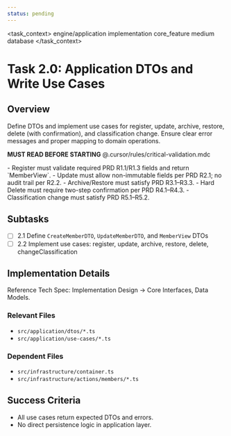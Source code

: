 ```yaml
---
status: pending
---
```


<task_context>
<domain>engine/application</domain>
<type>implementation</type>
<scope>core_feature</scope>
<complexity>medium</complexity>
<dependencies>database</dependencies>
</task_context>

# Task 2.0: Application DTOs and Write Use Cases

## Overview

Define DTOs and implement use cases for register, update, archive, restore, delete (with confirmation), and classification change. Ensure clear error messages and proper mapping to domain operations.

<import>**MUST READ BEFORE STARTING** @.cursor/rules/critical-validation.mdc</import>

<requirements>
- Register must validate required PRD R1.1/R1.3 fields and return `MemberView`.
- Update must allow non-immutable fields per PRD R2.1; no audit trail per R2.2.
- Archive/Restore must satisfy PRD R3.1–R3.3.
- Hard Delete must require two-step confirmation per PRD R4.1–R4.3.
- Classification change must satisfy PRD R5.1–R5.2.
</requirements>

## Subtasks

- [ ] 2.1 Define `CreateMemberDTO`, `UpdateMemberDTO`, and `MemberView` DTOs
- [ ] 2.2 Implement use cases: register, update, archive, restore, delete, changeClassification

## Implementation Details

Reference Tech Spec: Implementation Design → Core Interfaces, Data Models.

### Relevant Files

- `src/application/dtos/*.ts`
- `src/application/use-cases/*.ts`

### Dependent Files

- `src/infrastructure/container.ts`
- `src/infrastructure/actions/members/*.ts`

## Success Criteria

- All use cases return expected DTOs and errors.
- No direct persistence logic in application layer.
